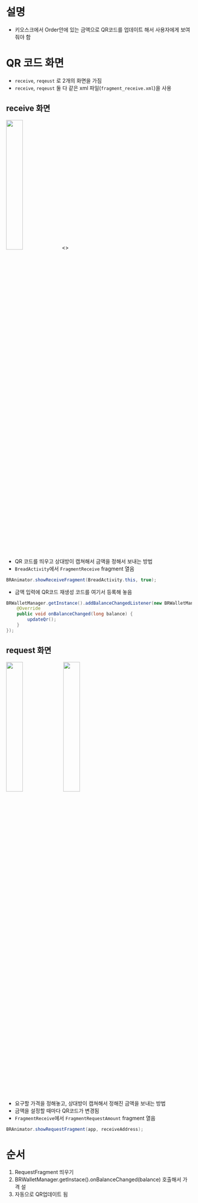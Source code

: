 # 설명
- 키오스크에서 Order안에 있는 금액으로 QR코드를 업데이트 해서 사용자에게 보여줘야 함



# QR 코드 화면
- `receive`, `reqeust` 로 2개의 화면을 가짐
- `receive`, `reqeust` 둘 다 같은 xml 파일(`fragment_receive.xml`)을 사용
## receive 화면
<img src="../이미지/QR_receive_fragment.jpg" width=30%><>
- QR 코드를 띄우고 상대방이 캡쳐해서 금액을 정해서 보내는 방법
- `BreadActivity`에서 `FragmentReceive` fragment 열음
```java
BRAnimator.showReceiveFragment(BreadActivity.this, true);
```
- 금액 입력에 QR코드 재생성 코드를 여기서 등록해 놓음
```java
BRWalletManager.getInstance().addBalanceChangedListener(new BRWalletManager.OnBalanceChanged() {
    @Override
    public void onBalanceChanged(long balance) {
        updateQr();
    }
});
```

## request 화면
<img src="../이미지/QR_request_fragment2.jpg" width=30%></img>
<img src="../이미지/QR_request_fragment1.jpg" width=30%></img>
- 요구할 가격을 정해놓고, 상대방이 캡쳐해서 정해진 금액을 보내는 방법
- 금액을 설정할 때마다 QR코드가 변경됨
- `FragmentReceive`에서 `FragmentRequestAmount` fragment 열음
```java
BRAnimator.showRequestFragment(app, receiveAddress);
```

# 순서
1. RequestFragment 띄우기
2. BRWalletManager.getInstace().onBalanceChanged(balance) 호출해서 가격 설
3. 자동으로 QR업데이트 됨
